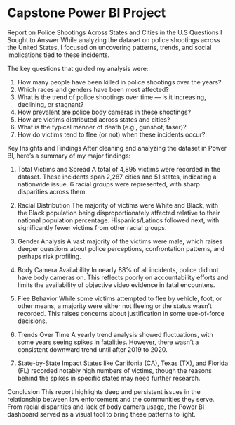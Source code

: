 # Capstone Power BI Project
Report on Police Shootings Across States and Cities in the U.S
Questions I Sought to Answer
While analyzing the dataset on police shootings across the United States, I focused on uncovering patterns, trends, and social implications tied to these incidents. 

The key questions that guided my analysis were:
1. How many people have been killed in police shootings over the years?
2. Which races and genders have been most affected?
3. What is the trend of police shootings over time — is it increasing, declining, or stagnant?
4. How prevalent are police body cameras in these shootings?
5. How are victims distributed across states and cities?
6. What is the typical manner of death (e.g., gunshot, taser)?
7. How do victims tend to flee (or not) when these incidents occur?

Key Insights and Findings
After cleaning and analyzing the dataset in Power BI, here’s a summary of my major findings:

1. Total Victims and Spread
A total of 4,895 victims were recorded in the dataset.
These incidents span 2,287 cities and 51 states, indicating a nationwide issue.
6 racial groups were represented, with sharp disparities across them.

2. Racial Distribution
The majority of victims were White and Black, with the Black population being disproportionately affected relative to their national population percentage.
Hispanics/Latinos followed next, with significantly fewer victims from other racial groups.

3. Gender Analysis
A vast majority of the victims were male, which raises deeper questions about police perceptions, confrontation patterns, and perhaps risk profiling.

4. Body Camera Availability
In nearly 88% of all incidents, police did not have body cameras on. This reflects poorly on accountability efforts and limits the availability of objective video evidence in fatal encounters.

6. Flee Behavior
While some victims attempted to flee by vehicle, foot, or other means, a majority were either not fleeing or the status wasn’t recorded. This raises concerns about justification in some use-of-force decisions.

8. Trends Over Time
A yearly trend analysis showed fluctuations, with some years seeing spikes in fatalities. However, there wasn’t a consistent downward trend until after 2019 to 2020.

8. State-by-State Impact
States like Carlifonia (CA), Texas (TX), and Florida (FL) recorded notably high numbers of victims, though the reasons behind the spikes in specific states may need further research. 

Conclusion
This report highlights deep and persistent issues in the relationship between law enforcement and the communities they serve. From racial disparities and lack of body camera usage, the Power BI dashboard served as a visual tool to bring these patterns to light.

